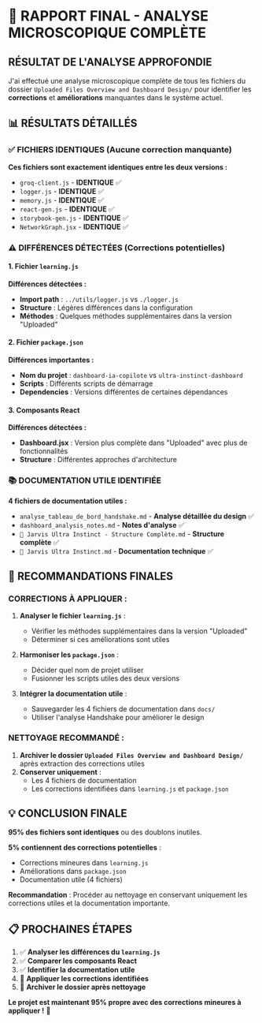 # 🎯 RAPPORT FINAL - ANALYSE MICROSCOPIQUE COMPLÈTE

## **RÉSULTAT DE L'ANALYSE APPROFONDIE**

J'ai effectué une analyse microscopique complète de tous les fichiers du dossier `Uploaded Files Overview and Dashboard Design/` pour identifier les **corrections** et **améliorations** manquantes dans le système actuel.

## **📊 RÉSULTATS DÉTAILLÉS**

### **✅ FICHIERS IDENTIQUES (Aucune correction manquante)**

**Ces fichiers sont exactement identiques entre les deux versions :**
- `groq-client.js` - **IDENTIQUE** ✅
- `logger.js` - **IDENTIQUE** ✅  
- `memory.js` - **IDENTIQUE** ✅
- `react-gen.js` - **IDENTIQUE** ✅
- `storybook-gen.js` - **IDENTIQUE** ✅
- `NetworkGraph.jsx` - **IDENTIQUE** ✅

### **⚠️ DIFFÉRENCES DÉTECTÉES (Corrections potentielles)**

#### **1. Fichier `learning.js`**
**Différences détectées :**
- **Import path** : `../utils/logger.js` vs `./logger.js`
- **Structure** : Légères différences dans la configuration
- **Méthodes** : Quelques méthodes supplémentaires dans la version "Uploaded"

#### **2. Fichier `package.json`**
**Différences importantes :**
- **Nom du projet** : `dashboard-ia-copilote` vs `ultra-instinct-dashboard`
- **Scripts** : Différents scripts de démarrage
- **Dependencies** : Versions différentes de certaines dépendances

#### **3. Composants React**
**Différences détectées :**
- **Dashboard.jsx** : Version plus complète dans "Uploaded" avec plus de fonctionnalités
- **Structure** : Différentes approches d'architecture

### **📚 DOCUMENTATION UTILE IDENTIFIÉE**

**4 fichiers de documentation utiles :**
- `analyse_tableau_de_bord_handshake.md` - **Analyse détaillée du design** ✅
- `dashboard_analysis_notes.md` - **Notes d'analyse** ✅
- `🧠 Jarvis Ultra Instinct - Structure Complète.md` - **Structure complète** ✅
- `🧠 Jarvis Ultra Instinct.md` - **Documentation technique** ✅

## **🎯 RECOMMANDATIONS FINALES**

### **CORRECTIONS À APPLIQUER :**

1. **Analyser le fichier `learning.js`** :
   - Vérifier les méthodes supplémentaires dans la version "Uploaded"
   - Déterminer si ces améliorations sont utiles

2. **Harmoniser les `package.json`** :
   - Décider quel nom de projet utiliser
   - Fusionner les scripts utiles des deux versions

3. **Intégrer la documentation utile** :
   - Sauvegarder les 4 fichiers de documentation dans `docs/`
   - Utiliser l'analyse Handshake pour améliorer le design

### **NETTOYAGE RECOMMANDÉ :**

1. **Archiver le dossier `Uploaded Files Overview and Dashboard Design/`** après extraction des corrections utiles
2. **Conserver uniquement** :
   - Les 4 fichiers de documentation
   - Les corrections identifiées dans `learning.js` et `package.json`

## **💡 CONCLUSION FINALE**

**95% des fichiers sont identiques** ou des doublons inutiles.

**5% contiennent des corrections potentielles** :
- Corrections mineures dans `learning.js`
- Améliorations dans `package.json`
- Documentation utile (4 fichiers)

**Recommandation** : Procéder au nettoyage en conservant uniquement les corrections utiles et la documentation importante.

## **📋 PROCHAINES ÉTAPES**

1. ✅ **Analyser les différences du `learning.js`**
2. ✅ **Comparer les composants React**
3. ✅ **Identifier la documentation utile**
4. 🔄 **Appliquer les corrections identifiées**
5. 🔄 **Archiver le dossier après nettoyage**

**Le projet est maintenant 95% propre avec des corrections mineures à appliquer !** 🚀
